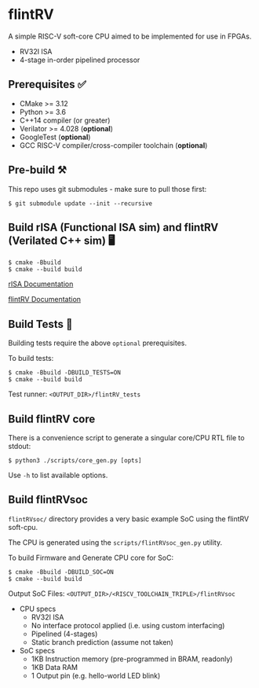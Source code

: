 # flintRV

A simple RISC-V soft-core CPU aimed to be implemented for use in FPGAs.

- RV32I ISA
- 4-stage in-order pipelined processor

## Prerequisites ✅
- CMake >= 3.12
- Python >= 3.6
- C++14 compiler (or greater)
- Verilator >= 4.028 (**optional**)
- GoogleTest (**optional**)
- GCC RISC-V compiler/cross-compiler toolchain (**optional**)

## Pre-build ⚒️
This repo uses git submodules - make sure to pull those first:

    $ git submodule update --init --recursive

## Build rISA (Functional ISA sim) and flintRV (Verilated C++ sim) 🖥

    $ cmake -Bbuild
    $ cmake --build build

[rISA Documentation](./sim/risa/README.md)

[flintRV Documentation](./sim/flintRV/README.md)

## Build Tests 🧪
Building tests require the above `optional` prerequisites.

To build tests:

    $ cmake -Bbuild -DBUILD_TESTS=ON
    $ cmake --build build

Test runner: `<OUTPUT_DIR>/flintRV_tests`

## Build flintRV core
There is a convenience script to generate a singular core/CPU RTL file to stdout:

    $ python3 ./scripts/core_gen.py [opts]

Use `-h` to list available options.

## Build flintRVsoc
`flintRVsoc/` directory provides a very basic example SoC using the flintRV soft-cpu.

The CPU is generated using the `scripts/flintRVsoc_gen.py` utility.

To build Firmware and Generate CPU core for SoC:

    $ cmake -Bbuild -DBUILD_SOC=ON
    $ cmake --build build

Output SoC Files: `<OUTPUT_DIR>/<RISCV_TOOLCHAIN_TRIPLE>/flintRVsoc`

- CPU specs
    - RV32I ISA
    - No interface protocol applied (i.e. using custom interfacing)
    - Pipelined (4-stages)
    - Static branch prediction (assume not taken)
- SoC specs
    - 1KB Instruction memory (pre-programmed in BRAM, readonly)
    - 1KB Data RAM
    - 1 Output pin (e.g. hello-world LED blink)
